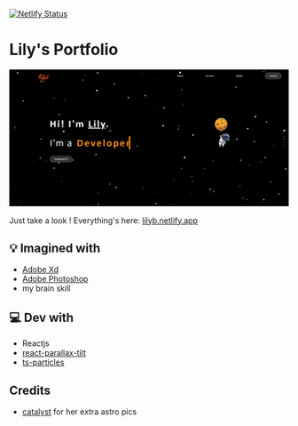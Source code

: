 [![Netlify Status](https://api.netlify.com/api/v1/badges/9916abd4-b483-49c2-bc7e-308d4c7c3a1e/deploy-status)](https://app.netlify.com/sites/lilyb/deploys)

# Lily's Portfolio

![Homepage](https://raw.githubusercontent.com/Nahay/Assets/master/Portfolio/Portfolio_Home.png)

Just take a look ! Everything's here: [lilyb.netlify.app](https://lilyb.netlify.app)

## 💡 Imagined with

-   [Adobe Xd](https://www.adobe.com/fr/products/xd.html)
-   [Adobe Photoshop](https://www.adobe.com/fr/products/photoshop.html)
-   my brain skill

## 💻 Dev with

-   Reactjs
-   [react-parallax-tilt](https://github.com/mkosir/react-parallax-tilt)
-   [ts-particles](https://github.com/matteobruni/tsparticles)

## Credits

-   [catalyst](https://dribbble.com/catalystvibes) for her extra astro pics
